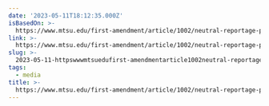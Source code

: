 ```yaml
---
date: '2023-05-11T18:12:35.000Z'
isBasedOn: >-
  https://www.mtsu.edu/first-amendment/article/1002/neutral-reportage-privilege#:~:text=The%20doctrine%20of%20neutral%20reportage,of%20Appeals%20in%20Edwards%20v
link: >-
  https://www.mtsu.edu/first-amendment/article/1002/neutral-reportage-privilege#:~:text=The%20doctrine%20of%20neutral%20reportage,of%20Appeals%20in%20Edwards%20v
slug: >-
  2023-05-11-httpswwwmtsuedufirst-amendmentarticle1002neutral-reportage-privilegetextthepercent20doctrinepercent20ofpercent20neutralpercent20reportageofpercent20appealspercent20inpercent20edwardspercent20v
tags:
  - media
title: >-
  https://www.mtsu.edu/first-amendment/article/1002/neutral-reportage-privilege#:~:text=The%20doctrine%20of%20neutral%20reportage,of%20Appeals%20in%20Edwards%20v
---
```


